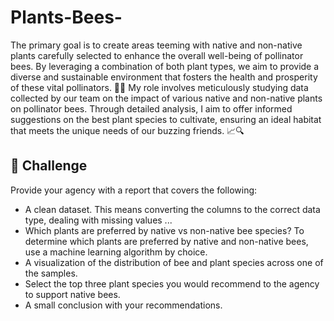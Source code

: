 # Plants-Bees-
The primary goal is to create areas teeming with native and non-native plants carefully selected to enhance the overall well-being of pollinator bees. By leveraging a combination of both plant types, we aim to provide a diverse and sustainable environment that fosters the health and prosperity of these vital pollinators. 🌼🐝
My role involves meticulously studying data collected by our team on the impact of various native and non-native plants on pollinator bees. Through detailed analysis, I aim to offer informed suggestions on the best plant species to cultivate, ensuring an ideal habitat that meets the unique needs of our buzzing friends. 📈🔍

## 💪 Challenge
Provide your agency with a report that covers the following:
* A clean dataset. This means converting the columns to the correct data type, dealing with missing values ...
* Which plants are preferred by native vs non-native bee species? To determine which plants are preferred by native and non-native bees, use a machine learning algorithm by choice.
* A visualization of the distribution of bee and plant species across one of the samples.
* Select the top three plant species you would recommend to the agency to support native bees.
* A small conclusion with your recommendations.
